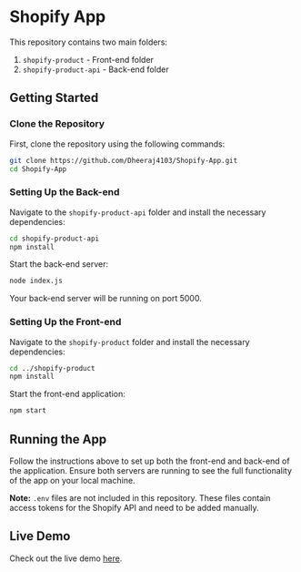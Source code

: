 # Shopify App

This repository contains two main folders:
1. `shopify-product` - Front-end folder
2. `shopify-product-api` - Back-end folder

## Getting Started

### Clone the Repository

First, clone the repository using the following commands:

```bash
git clone https://github.com/Dheeraj4103/Shopify-App.git
cd Shopify-App
```

### Setting Up the Back-end

Navigate to the `shopify-product-api` folder and install the necessary dependencies:

```bash
cd shopify-product-api
npm install
```

Start the back-end server:

```bash
node index.js
```

Your back-end server will be running on port 5000.

### Setting Up the Front-end

Navigate to the `shopify-product` folder and install the necessary dependencies:

```bash
cd ../shopify-product
npm install
```

Start the front-end application:

```bash
npm start
```

## Running the App

Follow the instructions above to set up both the front-end and back-end of the application. Ensure both servers are running to see the full functionality of the app on your local machine.

**Note:** `.env` files are not included in this repository. These files contain access tokens for the Shopify API and need to be added manually.

## Live Demo

Check out the live demo [here](https://shopify-app-ashen.vercel.app/).
